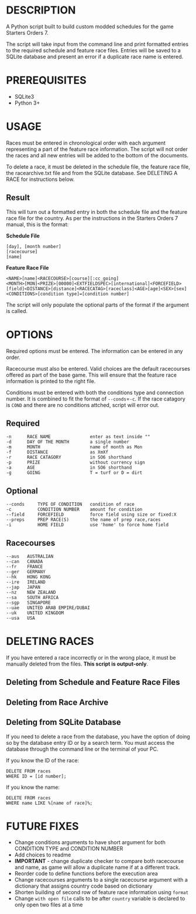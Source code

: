 # DESCRIPTION
A Python script built to build custom modded schedules for the game Starters Orders 7.  

The script will take input from the command line and print formatted entries to the required schedule and feature race files. Entries will be saved to a SQLite database and present an error if a duplicate race name is entered.

# PREREQUISITES

* SQLite3
* Python 3+

# USAGE
Races must be entered in chronological order with each argument representing a part of the feature race information. The script will not order the races and all new entries will be added to the bottom of the documents.

To delete a race, it must be deleted in the schedule file, the feature race file, the racearchive.txt file and from the SQLite database. See DELETING A RACE for instructions below.

## Result

This will turn out a formatted entry in both the schedule file and the feature race file for the country. As per the instructions in the Starters Orders 7 manual, this is the format:

**Schedule File**  
```
[day], [month number]
[racecourse]
[name]
```

**Feature Race File**  
```
<NAME>[name]<RACECOURSE>[course][:cc_going]
<MONTH>[MON]<PRIZE>[00000]<EXTFIELDSPEC>[international]<FORCEFIELD>[field]<DISTANCE>[distance]<RACECATAG>[raceclass]<AGE>[age]<SEX>[sex]<CONDITIONS>[condition type]=[condition number]
```

The script will only populate the optional parts of the format if the argument is called.

# OPTIONS

Required options must be entered. The information can be entered in any order. 

Racecourse must also be entered. Valid choices are the default racecourses offered as part of the base game. This will ensure that the feature race information is printed to the right file.

Conditions must be entered with both the conditions type and connection number. It is combined to fit the format of ```--conds```=```-c```. If the race catagory is ```COND``` and there are no conditions attched, script will error out.

## Required
```
-n      RACE NAME               enter as text inside ""
-d      DAY OF THE MONTH        a single number
-m      MONTH                   name of month as Mon
-f      DISTANCE                as XmXf
-r      RACE CATAGORY           in SO6 shorthand
-p      PRIZE                   without currency sign
-a      AGE                     in SO6 shorthand
-g      GOING                   T = turf or D = dirt
```

## Optional
```
--conds     TYPE OF CONDITION   condition of race
-c          CONDITION NUMBER    amount for condition
--field     FORCEFIELD          force field using size or fixed:X
--preps     PREP RACE(S)        the name of prep race,races
-i          HOME FIELD          use 'home' to force home field
```

## Racecourses
```
--aus   AUSTRALIAN
--can   CANADA
--fr    FRANCE
--ger   GERMANY
--hk    HONG KONG
--ire   IRELAND
--jap   JAPAN
--nz    NEW ZEALAND
--sa    SOUTH AFRICA
--sgp   SINGAPORE
--uae   UNITED ARAB EMPIRE/DUBAI
--uk    UNITED KINGDOM
--usa   USA
```

# DELETING RACES
If you have entered a race incorrectly or in the wrong place, it must be manually deleted from the files. **This script is output-only**. 

## Deleting from Schedule and Feature Race Files

## Deleting from Race Archive

## Deleting from SQLite Database

If you need to delete a race from the database, you have the option of doing so by the database entry ID or by a search term. You must access the database through the command line or the terminal of your PC.

If you know the ID of the race:
```
DELETE FROM races
WHERE ID = [id number];
```
If you know the name:
```
DELETE FROM races
WHERE name LIKE %[name of race]%;
```

# FUTURE FIXES
- Change conditions arguments to have short argument for both CONDITION TYPE and CONDITION NUMBER
- Add choices to readme
- **IMPORTANT** - change duplicate checker to compare both racecourse and name, as game will allow a duplicate name if at a different track.
- Reorder code to define functions before the execution area
- Change racecourses arguments to a single racecourse argument with a dictionary that assigns country code based on dictionary
- Shorten building of second row of feature race information using ```format```
- Change ```with open file``` calls to be after ```country``` variable is declared to only open two files at a time
